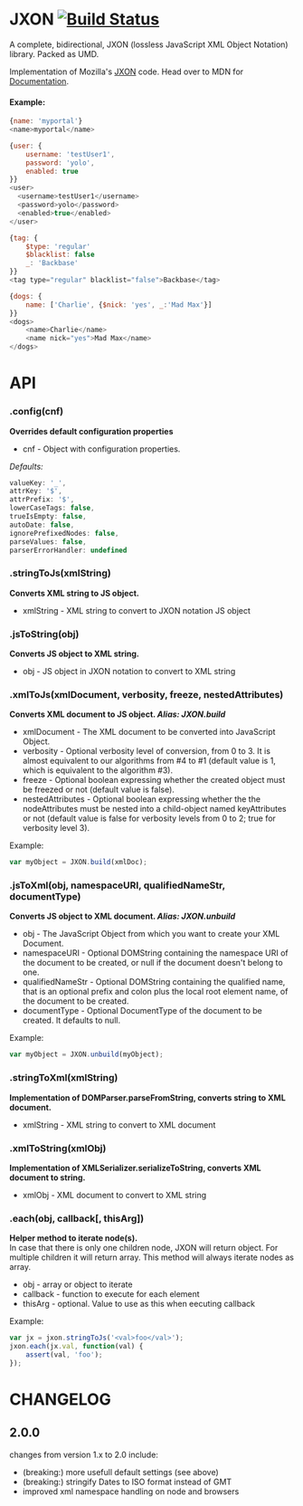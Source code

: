 JXON [![Build Status](https://secure.travis-ci.org/tyrasd/jxon.svg)](https://travis-ci.org/tyrasd/jxon)
====

A complete, bidirectional, JXON (lossless JavaScript XML Object Notation) library. Packed as UMD.

Implementation of Mozilla's [JXON](https://developer.mozilla.org/en-US/docs/JXON) code. Head over to MDN for [Documentation](https://developer.mozilla.org/en-US/docs/JXON#Usage).


#### Example:

```js
{name: 'myportal'} 
<name>myportal</name>

{user: {
    username: 'testUser1',
    password: 'yolo',
    enabled: true
}}
<user>
  <username>testUser1</username>
  <password>yolo</password>
  <enabled>true</enabled>
</user>

{tag: {
    $type: 'regular'
    $blacklist: false
    _: 'Backbase'
}}
<tag type="regular" blacklist="false">Backbase</tag>

{dogs: {
    name: ['Charlie', {$nick: 'yes', _:'Mad Max'}]
}}
<dogs>
    <name>Charlie</name>
    <name nick="yes">Mad Max</name>
</dogs>
```

# API

### .config(cnf)
**Overrides default configuration properties**
- cnf - Object with configuration properties.

_Defaults:_

```js
valueKey: '_',
attrKey: '$',
attrPrefix: '$',
lowerCaseTags: false,
trueIsEmpty: false,
autoDate: false,
ignorePrefixedNodes: false,
parseValues: false,
parserErrorHandler: undefined
```

### .stringToJs(xmlString)
**Converts XML string to JS object.**
- xmlString - XML string to convert to JXON notation JS object

### .jsToString(obj)
**Converts JS object to XML string.**
- obj - JS object in JXON notation to convert to XML string

### .xmlToJs(xmlDocument, verbosity, freeze, nestedAttributes)
**Converts XML document to JS object. _Alias: JXON.build_**
- xmlDocument - The XML document to be converted into JavaScript Object.
- verbosity - Optional verbosity level of conversion, from 0 to 3. It is almost equivalent to our algorithms from #4 to #1 (default value is 1, which is equivalent to the algorithm #3).
- freeze - Optional boolean expressing whether the created object must be freezed or not (default value is false).
- nestedAttributes - Optional boolean expressing whether the the nodeAttributes must be nested into a child-object named keyAttributes or not (default value is false for verbosity levels from 0 to 2; true for verbosity level 3).
 
Example:
```js
var myObject = JXON.build(xmlDoc);
```
### .jsToXml(obj, namespaceURI, qualifiedNameStr, documentType)
**Converts JS object to XML document. _Alias: JXON.unbuild_**
- obj - The JavaScript Object from which you want to create your XML Document.
- namespaceURI - Optional DOMString containing the namespace URI of the document to be created, or null if the document doesn't belong to one.
- qualifiedNameStr - Optional DOMString containing the qualified name, that is an optional prefix and colon plus the local root element name, of the document to be created.
- documentType - Optional DocumentType of the document to be created. It defaults to null.
 
Example:
```js
var myObject = JXON.unbuild(myObject);
```

### .stringToXml(xmlString)
**Implementation of DOMParser.parseFromString, converts string to XML document.**
- xmlString - XML string to convert to XML document

### .xmlToString(xmlObj)
**Implementation of XMLSerializer.serializeToString, converts XML document to string.**
- xmlObj - XML document to convert to XML string

### .each(obj, callback[, thisArg])
**Helper method to iterate node(s).**  
In case that there is only one children node, JXON will return object. For multiple children it will return array. This method will always iterate nodes as array.
- obj - array or object to iterate
- callback - function to execute for each element
- thisArg - optional. Value to use as this when eecuting callback

Example:
```js
var jx = jxon.stringToJs('<val>foo</val>');
jxon.each(jx.val, function(val) {
    assert(val, 'foo');
});
```

# CHANGELOG

## 2.0.0

changes from version 1.x to 2.0 include:

* (breaking:) more usefull default settings (see above)
* (breaking:) stringify Dates to ISO format instead of GMT
* improved xml namespace handling on node and browsers
